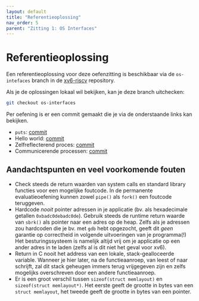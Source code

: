 ```yaml
---
layout: default
title: "Referentieoplossing"
nav_order: 5
parent: "Zitting 1: OS Interfaces"
---
```


# Referentieoplossing

Een referentieoplossing voor deze oefenzitting is beschikbaar via de `os-intefaces` branch in de [xv6-riscv](https://github.com/besturingssystemen/xv6-riscv/tree/os-interfaces) repository.

Als je de oplossingen lokaal wil bekijken, kan je deze branch uitchecken:

```bash
git checkout os-interfaces
```

Per oefening is er een commit gemaakt die je via de onderstaande links kan bekijken.

- `puts`: [commit](https://github.com/besturingssystemen/xv6-riscv/commit/2ada830b637b8d94b25da3470abe4b03ae4172a1)
- Hello world: [commit](https://github.com/besturingssystemen/xv6-riscv/commit/7371606cfe438473c06aad5f2dc53cc85e8f120c)
- Zelfreflecterend proces: [commit](https://github.com/besturingssystemen/xv6-riscv/commit/19a1ee8262222c1192780577cc38b0083f508b46)
- Communicerende processen: [commit](https://github.com/besturingssystemen/xv6-riscv/commit/ceff1947db73ec7d38d6e8ce416ff7e1b0654f81)

## Aandachtspunten en veel voorkomende fouten

* Check steeds de return waarden van system calls en standard library functies voor een mogelijke foutcode. In de permanente evaluatieoefening kunnen zowel `pipe()` als `fork()` een foutcode teruggeven.
* Hardcode _nooit_ pointer adressen in je applicatie (bv. als hexadecimale getallen `0xbadc0debadc0de`). Gebruik steeds de runtime return waarde van `sbrk()` als pointer naar een adres op de heap. Zelfs als je adressen zou hardcoden die je bv. met `gdb` hebt opgezocht, geeft dit _geen_ garantie op correctheid in volgende uitvoeringen van je programma(!) Het besturingssysteem is namelijk altijd vrij om je applicatie op een ander adres in te laden (zelfs al is dit niet het geval voor xv6).
* Return in C nooit het address van een lokale, stack-gealloceerde variable. Wanneer je hier later, na de functieaanroep, van leest of naar schrijft, zal dit stack geheugen immers terug vrijgegeven zijn en zelfs mogelijks overschreven door een andere functieaanroep.
* Er is een groot verschil tussen ```sizeof(struct memlayout)``` en ```sizeof(struct memlayout*)```. Het eerste geeft de grootte in bytes van een `struct memlayout`, het tweede geeft de grootte in bytes van een pointer.
